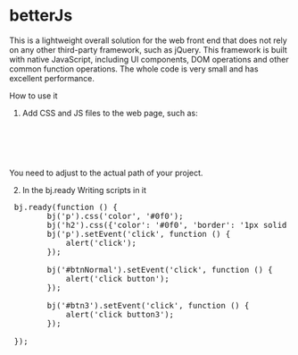 # betterJs
This is a lightweight overall solution for the web front end that does not rely on any other third-party framework, such as jQuery. This framework is built with native JavaScript, including UI components, DOM operations and other common function operations. The whole code is very small and has excellent performance.

How to use it

1. Add CSS and JS files to the web page, such as:
<pre>
<link rel="stylesheet" href="./css/betterJs.css"></link> 
</pre>
<pre>
<script type="text/javascript" src="./betterJs.js"></script>
</pre>

You need to adjust to the actual path of your project.

2. In the bj.ready Writing scripts in it
<pre>
 bj.ready(function () {
        bj('p').css('color', '#0f0');
        bj('h2').css({'color': '#0f0', 'border': '1px solid #00f'});
        bj('p').setEvent('click', function () {
            alert('click');
        });

        bj('#btnNormal').setEvent('click', function () {
            alert('click button');
        });

        bj('#btn3').setEvent('click', function () {
            alert('click button3');
        });

 });
</pre>

